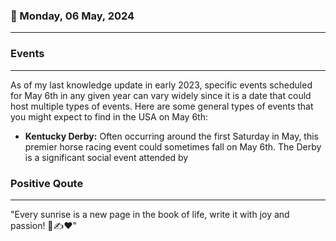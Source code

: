 ### 📅 Monday, 06 May, 2024
------
### Events
------
As of my last knowledge update in early 2023, specific events scheduled for May 6th in any given year can vary widely since it is a date that could host multiple types of events. Here are some general types of events that you might expect to find in the USA on May 6th:

- **Kentucky Derby:** Often occurring around the first Saturday in May, this premier horse racing event could sometimes fall on May 6th. The Derby is a significant social event attended by
### Positive Qoute
------
"Every sunrise is a new page in the book of life, write it with joy and passion! 🌅✍️❤️"

